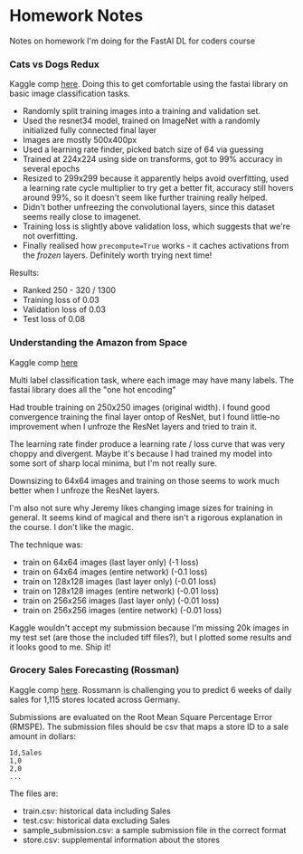 # Homework Notes

Notes on homework I'm doing for the FastAI DL for coders course

### Cats vs Dogs Redux

Kaggle comp [here](https://www.kaggle.com/c/dogs-vs-cats-redux-kernels-edition). Doing this to get comfortable using the fastai library on basic image classification tasks.

- Randomly split training images into a training and validation set.
- Used the resnet34 model, trained on ImageNet with a randomly initialized fully connected final layer
- Images are mostly 500x400px
- Used a learning rate finder, picked batch size of 64 via guessing
- Trained at 224x224 using side on transforms, got to 99% accuracy in several epochs
- Resized to 299x299 because it apparently helps avoid overfitting, used a learning rate cycle multiplier to try get a better fit, accuracy still hovers around 99%, so it doesn't seem like further training really helped.
- Didn't bother unfreezing the convolutional layers, since this dataset seems really close to imagenet.
- Training loss is slightly above validation loss, which suggests that we're not overfitting.
- Finally realised how `precompute=True` works - it caches activations from the _frozen_ layers. Definitely worth trying next time!

Results:

- Ranked 250 - 320 / 1300
- Training loss of 0.03
- Validation loss of 0.03
- Test loss of 0.08

### Understanding the Amazon from Space

Kaggle comp [here](https://www.kaggle.com/c/planet-understanding-the-amazon-from-space)

Multi label classification task, where each image may have many labels. The fastai library does all the "one hot encoding"

Had trouble training on 250x250 images (original width). I found good convergence training the final layer ontop of ResNet, but I found little-no improvement when I unfroze the ResNet layers and tried to train it.

The learning rate finder produce a learning rate / loss curve that was very choppy and divergent. Maybe it's because I had trained my model into some sort of sharp local minima, but I'm not really sure.

Downsizing to 64x64 images and training on those seems to work much better when I unfroze the ResNet layers.

I'm also not sure why Jeremy likes changing image sizes for training in general. It seems kind of magical and there isn't a rigorous explanation in the course. I don't like the magic.

The technique was:

- train on 64x64 images (last layer only) (-1 loss)
- train on 64x64 images (entire network) (-0.1 loss)
- train on 128x128 images (last layer only) (-0.01 loss)
- train on 128x128 images (entire network) (-0.01 loss)
- train on 256x256 images (last layer only) (-0.01 loss)
- train on 256x256 images (entire network) (-0.01 loss)

Kaggle wouldn't accept my submission because I'm missing 20k images in my test set (are those the included tiff files?), but I plotted some results and it looks good to me. Ship it!

### Grocery Sales Forecasting (Rossman)

Kaggle comp [here](https://www.kaggle.com/c/rossmann-store-sales). Rossmann is challenging you to predict 6 weeks of daily sales for 1,115 stores located across Germany.

Submissions are evaluated on the Root Mean Square Percentage Error (RMSPE). The submission files should be csv that maps a store ID to a sale amount in dollars:

```
Id,Sales
1,0
2,0
...
```

The files are:

- train.csv: historical data including Sales
- test.csv: historical data excluding Sales
- sample_submission.csv: a sample submission file in the correct format
- store.csv: supplemental information about the stores
